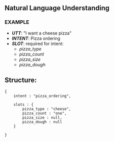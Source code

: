 ## Natural Language Understanding

### EXAMPLE
- ⁠***UTT***: "I want a cheese pizza"
- ⁠***INTENT***: Pizza ordering
- ⁠***SLOT***: required for intent: 
    - *pizza_type*
    - *pizza_count*
    - *pizza_size*
    - *pizza_dough*

## Structure:

```src
{
    intent : "pizza_ordering", 
    
    slots : {
        pizza_type : "cheese",
        pizza_count : "one",
        pizza_size : null,
        pizza_dough : null 
    }

}
```
